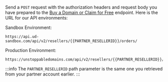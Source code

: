 Send a `POST` request with the authorization headers and request body you have prepared to the [Buy a Domain or Claim for Free](https://docs.unstoppabledomains.com/openapi/reference/#tag/orders/paths/~1orders/post) endpoint. Here is the URL for our API environments:

Sandbox Environment:

```
https://api.ud-sandbox.com/api/v2/resellers/{{PARTNER_RESELLERID}}/orders/
```

Production Environment:

```
https://unstoppabledomains.com/api/v2/resellers/{{PARTNER_RESELLERID}}/orders/
```

:::info
The `PARTNER_RESELLERID` path parameter is the same one you retrieved from your partner account earlier.
:::
